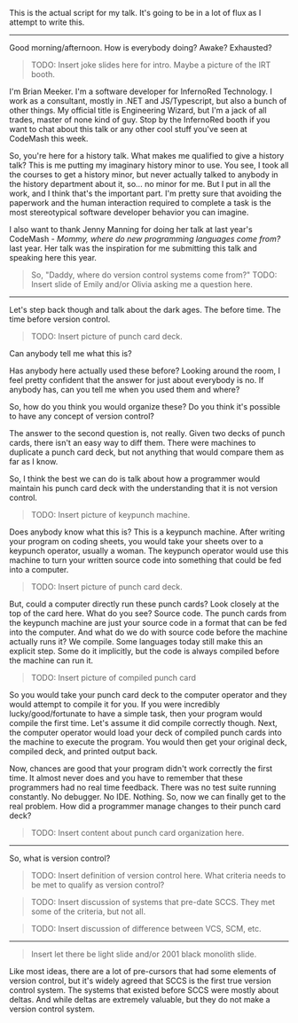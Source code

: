 This is the actual script for my talk. It's going to be in a lot of flux as I attempt to write this.

----

Good morning/afternoon. How is everybody doing? Awake? Exhausted?

> TODO: Insert joke slides here for intro. Maybe a picture of the IRT booth.

I'm Brian Meeker. I'm a software developer for InfernoRed Technology. I work as a consultant, mostly in .NET and JS/Typescript, but also a bunch of other things. My official title is Engineering Wizard, but I'm a jack of all trades, master of none kind of guy. Stop by the InfernoRed booth if you want to chat about this talk or any other cool stuff you've seen at CodeMash this week.

So, you're here for a history talk. What makes me qualified to give a history talk? This is me putting my imaginary history minor to use. You see, I took all the courses to get a history minor, but never actually talked to anybody in the history department about it, so... no minor for me. But I put in all the work, and I think that's the important part. I'm pretty sure that avoiding the paperwork and the human interaction required to complete a task is the most stereotypical software developer behavior you can imagine.

I also want to thank Jenny Manning for doing her talk at last year's CodeMash - _Mommy, where do new programming languages come from?_ last year. Her talk was the inspiration for me submitting this talk and speaking here this year.

> So, "Daddy, where do version control systems come from?"
TODO: Insert slide of Emily and/or Olivia asking me a question here.

----
Let's step back though and talk about the dark ages. The before time. The time before version control. 

> TODO: Insert picture of punch card deck.

Can anybody tell me what this is?

Has anybody here actually used these before? Looking around the room, I feel pretty confident that the answer for just about everybody is no. If anybody has, can you tell me when you used them and where?

So, how do you think you would organize these? Do you think it's possible to have any concept of version control?

The answer to the second question is, not really. Given two decks of punch cards, there isn't an easy way to diff them. There were machines to duplicate a punch card deck, but not anything that would compare them as far as I know.

So, I think the best we can do is talk about how a programmer would maintain his punch card deck with the understanding that it is not version control.

> TODO: Insert picture of keypunch machine.

Does anybody know what this is? This is a keypunch machine. After writing your program on coding sheets, you would take your sheets over to a keypunch operator, usually a woman. The keypunch operator would use this machine to turn your written source code into something that could be fed into a computer.

> TODO: Insert picture of punch card deck.

But, could a computer directly run these punch cards? Look closely at the top of the card here. What do you see? Source code. The punch cards from the keypunch machine are just your source code in a format that can be fed into the computer. And what do we do with source code before the machine actually runs it? We compile. Some languages today still make this an explicit step. Some do it implicitly, but the code is always compiled before the machine can run it.

> TODO: Insert picture of compiled punch card

So you would take your punch card deck to the computer operator and they would attempt to compile it for you. If you were incredibly lucky/good/fortunate to have a simple task, then your program would compile the first time. Let's assume it did compile correctly though. Next, the computer operator would load your deck of compiled punch cards into the machine to execute the program. You would then get your original deck, compiled deck, and printed output back.

Now, chances are good that your program didn't work correctly the first time. It almost never does and you have to remember that these programmers had no real time feedback. There was no test suite running constantly. No debugger. No IDE. Nothing. So, now we can finally get to the real problem. How did a programmer manage changes to their punch card deck?

> TODO: Insert content about punch card organization here.

----

So, what is version control?

> TODO: Insert definition of version control here. What criteria needs to be met to qualify as version control?

> TODO: Insert discussion of systems that pre-date SCCS. They met some of the criteria, but not all.

> TODO: Insert discussion of difference between VCS, SCM, etc.

----

> Insert let there be light slide and/or 2001 black monolith slide.

Like most ideas, there are a lot of pre-cursors that had some elements of version control, but it's widely agreed that SCCS is the first true version control system. The systems that existed before SCCS were mostly about deltas. And while deltas are extremely valuable, but they do not make a version control system.
